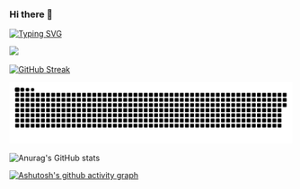### Hi there 👋

<!--
**xxqwq/xxqwq** is a ✨ _special_ ✨ repository because its `README.md` (this file) appears on your GitHub profile.

Here are some ideas to get you started:

- 🔭 I’m currently working on ...
- 🌱 I’m currently learning ...
- 👯 I’m looking to collaborate on ...
- 🤔 I’m looking for help with ...
- 💬 Ask me about ...
- 📫 How to reach me: ...
- 😄 Pronouns: ...
- ⚡ Fun fact: ...
-->
<a href="https://git.io/typing-svg"><img src="https://readme-typing-svg.herokuapp.com?font=Fira+Code&pause=1000&width=435&lines=Hello%EF%BC%81" alt="Typing SVG" /></a>
<p>
<img src="https://img.shields.io/badge/dynamic/json?color=21DED8&label=Github&query=%24.data.totalSubs&suffix=followers&url=https%3A%2F%2Fapi.spencerwoo.com%2Fsubstats%2F%3Fsource%3Dgithub%26queryKey%3Dxxqwq">
</p>

[![GitHub Streak](https://streak-stats.demolab.com?user=xxqwq&theme=dark&hide_border=%E9%94%99%E8%AF%AF%E7%9A%84&border_radius=4.6&locale=zh)](https://git.io/streak-stats)
<div align="center"><img src="https://raw.githubusercontent.com/Achuan-2/Achuan-2/main/assets/github-contribution-grid-snake.svg" ></div>

![Anurag's GitHub stats](https://github-readme-stats.vercel.app/api?username=xxqwq&show_icons=true&theme=radical)

[![Ashutosh's github activity graph](https://activity-graph.herokuapp.com/graph?username=Ashutosh00710&theme=react)](https://github.com/ashutosh00710/github-readme-activity-graph)


